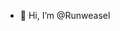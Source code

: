 - 👋 Hi, I’m @Runweasel

<!---
Runweasel/Runweasel is a ✨ special ✨ repository because its `README.md` (this file) appears on your GitHub profile.
You can click the Preview link to take a look at your changes.
--->
